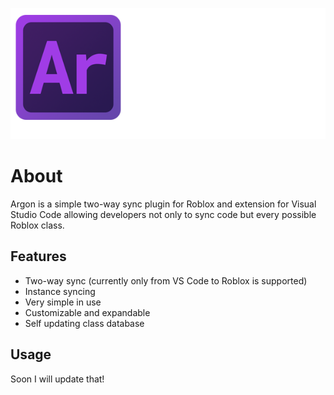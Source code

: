 ![Argon logo and name icon](/images/ArgonLogoName.png 'Argon')
# About
Argon is a simple two-way sync plugin for Roblox and extension for Visual Studio Code allowing developers not only to sync code but every possible Roblox class.

## Features
* Two-way sync (currently only from VS Code to Roblox is supported)
* Instance syncing
* Very simple in use
* Customizable and expandable
* Self updating class database

## Usage
Soon I will update that!